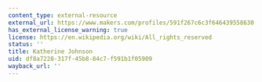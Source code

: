 ```yaml
---
content_type: external-resource
external_url: https://www.makers.com/profiles/591f267c6c3f646439558630
has_external_license_warning: true
license: https://en.wikipedia.org/wiki/All_rights_reserved
status: ''
title: Katherine Johnson
uid: df8a7228-317f-45b8-84c7-f591b1f05909
wayback_url: ''
---
```

